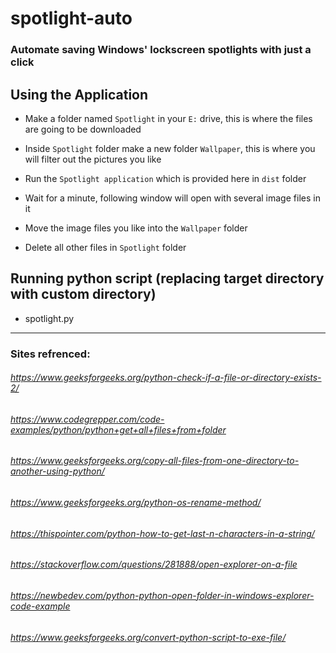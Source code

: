 # spotlight-auto
### Automate saving Windows' lockscreen spotlights with just a click

## Using the Application

- Make a folder named `Spotlight` in your `E:` drive, this is where the files are going to be downloaded
- Inside `Spotlight` folder make a new folder `Wallpaper`, this is where you will filter out the pictures you like
- Run the `Spotlight application` which is provided here in `dist` folder
- Wait for a minute, following window will open with several image files in it

- Move the image files you like into the `Wallpaper` folder
- Delete all other files in `Spotlight` folder

## Running python script (replacing target directory with custom directory)

- spotlight.py

---
### Sites refrenced:

###### https://www.geeksforgeeks.org/python-check-if-a-file-or-directory-exists-2/
###### https://www.codegrepper.com/code-examples/python/python+get+all+files+from+folder
###### https://www.geeksforgeeks.org/copy-all-files-from-one-directory-to-another-using-python/
###### https://www.geeksforgeeks.org/python-os-rename-method/
###### https://thispointer.com/python-how-to-get-last-n-characters-in-a-string/
###### https://stackoverflow.com/questions/281888/open-explorer-on-a-file
###### https://newbedev.com/python-python-open-folder-in-windows-explorer-code-example
###### https://www.geeksforgeeks.org/convert-python-script-to-exe-file/

